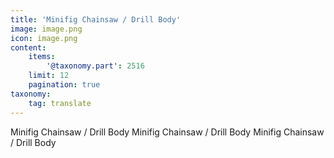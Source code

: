 ```yaml
---
title: 'Minifig Chainsaw / Drill Body'
image: image.png
icon: image.png
content:
    items:
        '@taxonomy.part': 2516
    limit: 12
    pagination: true
taxonomy:
    tag: translate
---
```


Minifig Chainsaw / Drill Body
Minifig Chainsaw / Drill Body
Minifig Chainsaw / Drill Body
